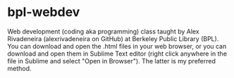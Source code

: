 # bpl-webdev
Web development (coding aka programming) class taught by Alex Rivadeneira (alexrivadeneira on GitHub) at Berkeley Public Library (BPL). You can download and open the .html files in your web browser, or you can download and open them in Sublime Text editor (right click anywhere in the file in Sublime and select "Open in Browser"). The latter is my preferred method.